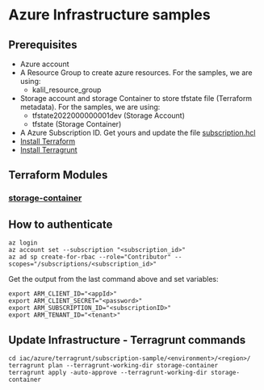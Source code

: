 # Azure Infrastructure samples

## Prerequisites
- Azure account
- A Resource Group to create azure resources. For the samples, we are using:
  - kalil_resource_group
- Storage account and storage Container to store tfstate file (Terraform metadata). For the samples, we are using:
  - tfstate2022000000001dev (Storage Account)
  - tfstate (Storage Container)
- A Azure Subscription ID. Get yours and update the file [subscription.hcl](./terragrunt/subscription-sample/subscription.hcl)
- [Install Terraform](https://learn.hashicorp.com/tutorials/terraform/install-cli)
- [Install Terragrunt](https://terragrunt.gruntwork.io/docs/getting-started/quick-start/)

## Terraform Modules

### [storage-container](./terraform/modules/storage-container/README.md)

## How to authenticate
```
az login
az account set --subscription "<subscription_id>"
az ad sp create-for-rbac --role="Contributor" --scopes="/subscriptions/<subscription_id>"
```
Get the output from the last command above and set variables:

```
export ARM_CLIENT_ID="<appId>"
export ARM_CLIENT_SECRET="<password>"
export ARM_SUBSCRIPTION_ID="<subscriptionID>"
export ARM_TENANT_ID="<tenant>"
```
## Update Infrastructure - Terragrunt commands
```
cd iac/azure/terragrunt/subscription-sample/<environment>/<region>/
terragrunt plan --terragrunt-working-dir storage-container
terragrunt apply -auto-approve --terragrunt-working-dir storage-container
```
